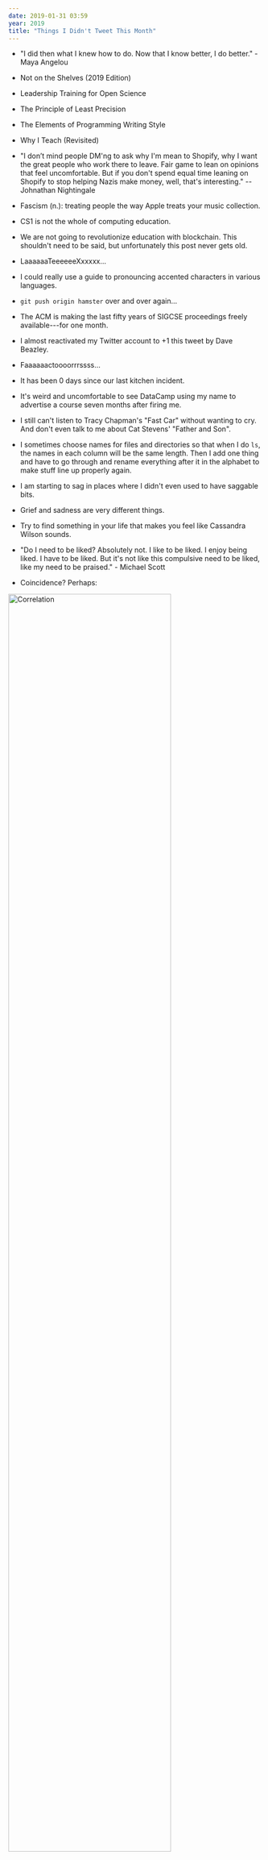 ```yaml
---
date: 2019-01-31 03:59
year: 2019
title: "Things I Didn't Tweet This Month"
---
```


-   "I did then what I knew how to do. Now that I know better, I do better." - Maya Angelou

-   Not on the Shelves (2019 Edition)

-   Leadership Training for Open Science

-   The Principle of Least Precision

-   The Elements of Programming Writing Style

-   Why I Teach (Revisited)

-   "I don’t mind people DM'ng to ask why I'm mean to Shopify, why I want the great people who work there to leave.
    Fair game to lean on opinions that feel uncomfortable.
    But if you don't spend equal time leaning on Shopify to stop helping Nazis make money, well, that's interesting."
    -- Johnathan Nightingale

-   Fascism (n.): treating people the way Apple treats your music collection.

-   CS1 is not the whole of computing education.

-   We are not going to revolutionize education with blockchain.
    This shouldn't need to be said,
    but unfortunately this post never gets old.

-   LaaaaaaTeeeeeeXxxxxx...

-   I could really use a guide to pronouncing accented characters in various languages.

-   `git push origin hamster` over and over again...

-   The ACM is making the last fifty years of SIGCSE proceedings freely available---for one month.

-   I almost reactivated my Twitter account to +1 this tweet by Dave Beazley.

-   Faaaaaactoooorrrssss...

-   It has been 0 days since our last kitchen incident.

-   It's weird and uncomfortable to see DataCamp
    using my name to advertise a course
    seven months after firing me.

-   I still can't listen to Tracy Chapman's "Fast Car" without wanting to cry.
    And don't even talk to me about Cat Stevens' "Father and Son".

-   I sometimes choose names for files and directories so that when I do `ls`, the names in each column will be the same length.
    Then I add one thing and have to go through and rename everything after it in the alphabet to make stuff line up properly again.

-   I am starting to sag in places where I didn't even used to have saggable bits.

-   Grief and sadness are very different things.

-   Try to find something in your life that makes you feel like Cassandra Wilson sounds.

-   "Do I need to be liked? Absolutely not. I like to be liked. I enjoy being liked. I have to be liked. But it's not like this compulsive need to be liked, like my need to be praised." - Michael Scott

-   Coincidence? Perhaps:

<p><a href="{{site.github.url}}/files/2019/01/correlation.png"><img src="{{site.github.url}}/files/2019/01/correlation.png" width="80%" alt="Correlation"></a></p>
